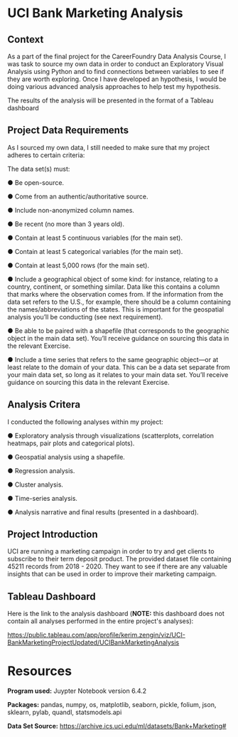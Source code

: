 # UCI Bank Marketing Analysis

## Context

As a part of the final project for the CareerFoundry Data Analysis Course, I was task to source my own data in order to conduct an Exploratory Visual Analysis using Python and to find connections between variables to see if they are worth exploring. Once I have developed an hypothesis, I would be doing various advanced analysis approaches to help test my hypothesis.

The results of the analysis will be presented in the format of a Tableau dashboard

## Project Data Requirements

As I sourced my own data, I still needed to make sure that my project adheres to certain criteria:

The data set(s) must:

● Be open-source.

● Come from an authentic/authoritative source.

● Include non-anonymized column names.

● Be recent (no more than 3 years old).

● Contain at least 5 continuous variables (for the main set).

● Contain at least 5 categorical variables (for the main set).

● Contain at least 5,000 rows (for the main set).

● Include a geographical object of some kind: for instance, relating to a country,
continent, or something similar. Data like this contains a column that marks where
the observation comes from. If the information from the data set refers to the U.S.,
for example, there should be a column containing the names/abbreviations of the
states. This is important for the geospatial analysis you’ll be conducting (see next
requirement).

● Be able to be paired with a shapefile (that corresponds to the geographic object in
the main data set). You’ll receive guidance on sourcing this data in the relevant
Exercise.

● Include a time series that refers to the same geographic object—or at least relate to
the domain of your data. This can be a data set separate from your main data set, so
long as it relates to your main data set. You’ll receive guidance on sourcing this data
in the relevant Exercise.

## Analysis Critera

I conducted the following analyses within my project:

● Exploratory analysis through visualizations (scatterplots, correlation heatmaps, pair
plots and categorical plots).

● Geospatial analysis using a shapefile.

● Regression analysis.

● Cluster analysis.
 
● Time-series analysis.

● Analysis narrative and final results (presented in a dashboard).

## Project Introduction

UCI are running a marketing campaign in order to try and get clients to subscribe to their term deposit product.
The provided dataset file containing 45211 records from 2018 - 2020.
They want to see if there are any valuable insights that can be used in order to improve their marketing campaign.

## Tableau Dashboard

Here is the link to the analysis dashboard (**NOTE:** this dashboard does not contain all analyses performed in the entire project's analyses):

https://public.tableau.com/app/profile/kerim.zengin/viz/UCI-BankMarketingProjectUpdated/UCIBankMarketingAnalysis

# Resources
**Program used:** Juypter Notebook version 6.4.2

**Packages:** pandas, numpy, os, matplotlib, seaborn, pickle, folium, json, sklearn, pylab, quandl, statsmodels.api

**Data Set Source:** https://archive.ics.uci.edu/ml/datasets/Bank+Marketing#
